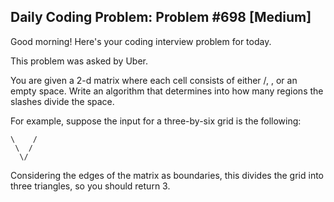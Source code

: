 ## Daily Coding Problem: Problem #698 [Medium]

Good morning! Here's your coding interview problem for today.

This problem was asked by Uber.

You are given a 2-d matrix where each cell consists of either /, \, or an empty space. Write an algorithm that determines into how many regions the slashes divide the space.

For example, suppose the input for a three-by-six grid is the following:

    \    /
     \  /
      \/

Considering the edges of the matrix as boundaries, this divides the grid into three triangles, so you should return 3.
